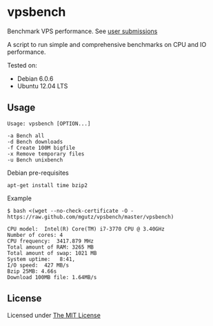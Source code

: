 # vpsbench

Benchmark VPS performance. See [user submissions](https://github.com/mgutz/vpsbench/wiki/VPS-Hosts)

A script to run simple and comprehensive benchmarks on CPU and IO performance.


Tested on:

* Debian 6.0.6
* Ubuntu 12.04 LTS


## Usage

    Usage: vpsbench [OPTION...]

    -a Bench all
    -d Bench downloads
    -f Create 100M bigfile
    -x Remove temporary files
    -u Bench unixbench

Debian pre-requisites

    apt-get install time bzip2


Example


    $ bash <(wget --no-check-certificate -O - https://raw.github.com/mgutz/vpsbench/master/vpsbench)

    CPU model:  Intel(R) Core(TM) i7-3770 CPU @ 3.40GHz
    Number of cores: 4
    CPU frequency:  3417.879 MHz
    Total amount of RAM: 3265 MB
    Total amount of swap: 1021 MB
    System uptime:   8:41,
    I/O speed:  427 MB/s
    Bzip 25MB: 4.66s
    Download 100MB file: 1.64MB/s


## License

Licensed under [The MIT License](LICENSE)
